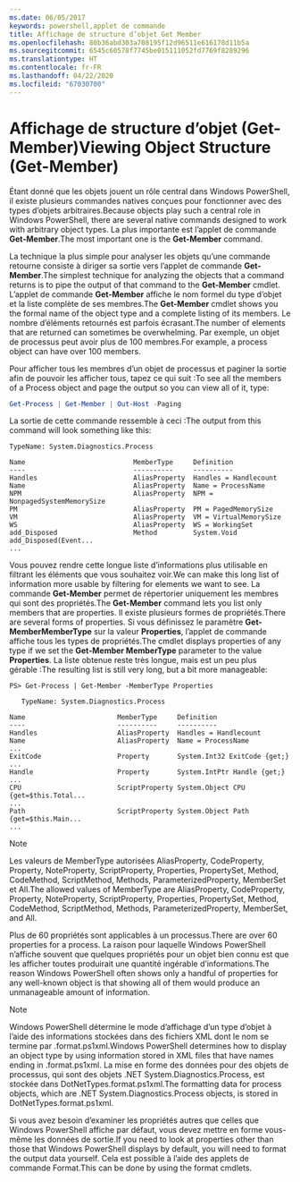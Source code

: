 ```yaml
---
ms.date: 06/05/2017
keywords: powershell,applet de commande
title: Affichage de structure d’objet Get Member
ms.openlocfilehash: 80b36abd303a708195f12d96511e616178d11b5a
ms.sourcegitcommit: 6545c60578f7745be015111052fd7769f8289296
ms.translationtype: HT
ms.contentlocale: fr-FR
ms.lasthandoff: 04/22/2020
ms.locfileid: "67030700"
---
```

# <a name="viewing-object-structure-get-member"></a><span data-ttu-id="c0ea1-103">Affichage de structure d’objet (Get-Member)</span><span class="sxs-lookup"><span data-stu-id="c0ea1-103">Viewing Object Structure (Get-Member)</span></span>

<span data-ttu-id="c0ea1-104">Étant donné que les objets jouent un rôle central dans Windows PowerShell, il existe plusieurs commandes natives conçues pour fonctionner avec des types d’objets arbitraires.</span><span class="sxs-lookup"><span data-stu-id="c0ea1-104">Because objects play such a central role in Windows PowerShell, there are several native commands designed to work with arbitrary object types.</span></span> <span data-ttu-id="c0ea1-105">La plus importante est l’applet de commande **Get-Member**.</span><span class="sxs-lookup"><span data-stu-id="c0ea1-105">The most important one is the **Get-Member** command.</span></span>

<span data-ttu-id="c0ea1-106">La technique la plus simple pour analyser les objets qu’une commande retourne consiste à diriger sa sortie vers l’applet de commande **Get-Member**.</span><span class="sxs-lookup"><span data-stu-id="c0ea1-106">The simplest technique for analyzing the objects that a command returns is to pipe the output of that command to the **Get-Member** cmdlet.</span></span> <span data-ttu-id="c0ea1-107">L’applet de commande **Get-Member** affiche le nom formel du type d’objet et la liste complète de ses membres.</span><span class="sxs-lookup"><span data-stu-id="c0ea1-107">The **Get-Member** cmdlet shows you the formal name of the object type and a complete listing of its members.</span></span> <span data-ttu-id="c0ea1-108">Le nombre d’éléments retournés est parfois écrasant.</span><span class="sxs-lookup"><span data-stu-id="c0ea1-108">The number of elements that are returned can sometimes be overwhelming.</span></span> <span data-ttu-id="c0ea1-109">Par exemple, un objet de processus peut avoir plus de 100 membres.</span><span class="sxs-lookup"><span data-stu-id="c0ea1-109">For example, a process object can have over 100 members.</span></span>

<span data-ttu-id="c0ea1-110">Pour afficher tous les membres d’un objet de processus et paginer la sortie afin de pouvoir les afficher tous, tapez ce qui suit :</span><span class="sxs-lookup"><span data-stu-id="c0ea1-110">To see all the members of a Process object and page the output so you can view all of it, type:</span></span>

```powershell
Get-Process | Get-Member | Out-Host -Paging
```

<span data-ttu-id="c0ea1-111">La sortie de cette commande ressemble à ceci :</span><span class="sxs-lookup"><span data-stu-id="c0ea1-111">The output from this command will look something like this:</span></span>

```output
TypeName: System.Diagnostics.Process

Name                           MemberType     Definition
----                           ----------     ----------
Handles                        AliasProperty  Handles = Handlecount
Name                           AliasProperty  Name = ProcessName
NPM                            AliasProperty  NPM = NonpagedSystemMemorySize
PM                             AliasProperty  PM = PagedMemorySize
VM                             AliasProperty  VM = VirtualMemorySize
WS                             AliasProperty  WS = WorkingSet
add_Disposed                   Method         System.Void add_Disposed(Event...
...
```

<span data-ttu-id="c0ea1-112">Vous pouvez rendre cette longue liste d’informations plus utilisable en filtrant les éléments que vous souhaitez voir.</span><span class="sxs-lookup"><span data-stu-id="c0ea1-112">We can make this long list of information more usable by filtering for elements we want to see.</span></span> <span data-ttu-id="c0ea1-113">La commande **Get-Member** permet de répertorier uniquement les membres qui sont des propriétés.</span><span class="sxs-lookup"><span data-stu-id="c0ea1-113">The **Get-Member** command lets you list only members that are properties.</span></span> <span data-ttu-id="c0ea1-114">Il existe plusieurs formes de propriétés.</span><span class="sxs-lookup"><span data-stu-id="c0ea1-114">There are several forms of properties.</span></span> <span data-ttu-id="c0ea1-115">Si vous définissez le paramètre **Get-MemberMemberType** sur la valeur **Properties**, l’applet de commande affiche tous les types de propriétés.</span><span class="sxs-lookup"><span data-stu-id="c0ea1-115">The cmdlet displays properties of any type if we set the **Get-Member MemberType** parameter to the value **Properties**.</span></span> <span data-ttu-id="c0ea1-116">La liste obtenue reste très longue, mais est un peu plus gérable :</span><span class="sxs-lookup"><span data-stu-id="c0ea1-116">The resulting list is still very long, but a bit more manageable:</span></span>

```
PS> Get-Process | Get-Member -MemberType Properties

   TypeName: System.Diagnostics.Process

Name                       MemberType     Definition
----                       ----------     ----------
Handles                    AliasProperty  Handles = Handlecount
Name                       AliasProperty  Name = ProcessName
...
ExitCode                   Property       System.Int32 ExitCode {get;}
...
Handle                     Property       System.IntPtr Handle {get;}
...
CPU                        ScriptProperty System.Object CPU {get=$this.Total...
...
Path                       ScriptProperty System.Object Path {get=$this.Main...
...
```

> [!NOTE]
> <span data-ttu-id="c0ea1-117">Les valeurs de MemberType autorisées AliasProperty, CodeProperty, Property, NoteProperty, ScriptProperty, Properties, PropertySet, Method, CodeMethod, ScriptMethod, Methods, ParameterizedProperty, MemberSet et All.</span><span class="sxs-lookup"><span data-stu-id="c0ea1-117">The allowed values of MemberType are AliasProperty, CodeProperty, Property, NoteProperty, ScriptProperty, Properties, PropertySet, Method, CodeMethod, ScriptMethod, Methods, ParameterizedProperty, MemberSet, and All.</span></span>

<span data-ttu-id="c0ea1-118">Plus de 60 propriétés sont applicables à un processus.</span><span class="sxs-lookup"><span data-stu-id="c0ea1-118">There are over 60 properties for a process.</span></span> <span data-ttu-id="c0ea1-119">La raison pour laquelle Windows PowerShell n’affiche souvent que quelques propriétés pour un objet bien connu est que les afficher toutes produirait une quantité ingérable d’informations.</span><span class="sxs-lookup"><span data-stu-id="c0ea1-119">The reason Windows PowerShell often shows only a handful of properties for any well-known object is that showing all of them would produce an unmanageable amount of information.</span></span>

> [!NOTE]
> <span data-ttu-id="c0ea1-120">Windows PowerShell détermine le mode d’affichage d’un type d’objet à l’aide des informations stockées dans des fichiers XML dont le nom se termine par .format.ps1xml.</span><span class="sxs-lookup"><span data-stu-id="c0ea1-120">Windows PowerShell determines how to display an object type by using information stored in XML files that have names ending in .format.ps1xml.</span></span> <span data-ttu-id="c0ea1-121">La mise en forme des données pour des objets de processus, qui sont des objets .NET System.Diagnostics.Process, est stockée dans DotNetTypes.format.ps1xml.</span><span class="sxs-lookup"><span data-stu-id="c0ea1-121">The formatting data for process objects, which are .NET System.Diagnostics.Process objects, is stored in DotNetTypes.format.ps1xml.</span></span>

<span data-ttu-id="c0ea1-122">Si vous avez besoin d’examiner les propriétés autres que celles que Windows PowerShell affiche par défaut, vous devez mettre en forme vous-même les données de sortie.</span><span class="sxs-lookup"><span data-stu-id="c0ea1-122">If you need to look at properties other than those that Windows PowerShell displays by default, you will need to format the output data yourself.</span></span> <span data-ttu-id="c0ea1-123">Cela est possible à l’aide des applets de commande Format.</span><span class="sxs-lookup"><span data-stu-id="c0ea1-123">This can be done by using the format cmdlets.</span></span>
